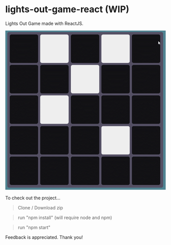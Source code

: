 # lights-out-game-react (WIP)

Lights Out Game made with ReactJS.

![](lights-out.gif)

To check out the project...

> Clone / Download zip

> run "npm install" (will require node and npm)

> run "npm start"

Feedback is appreciated. Thank you!
